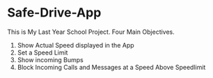 # Safe-Drive-App
This is My Last Year School Project. Four Main Objectives.
1. Show Actual Speed displayed in the App
2. Set a Speed Limit
3. Show incoming Bumps
4. Block Incoming Calls and Messages at a Speed Above Speedlimit
